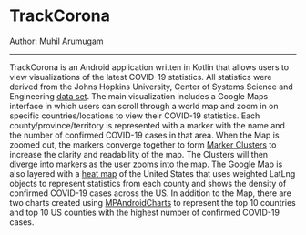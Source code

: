# TrackCorona

Author: Muhil Arumugam

---

TrackCorona is an Android application written in Kotlin that allows users to view visualizations of the latest COVID-19 statistics. All statistics were derived from the Johns Hopkins University, Center of Systems Science and Engineering [data set](https://github.com/CSSEGISandData/COVID-19). The main visualization includes a Google Maps interface in which users can scroll through a world map and zoom in on specific countries/locations to view their COVID-19 statistics. Each county/province/territory is represented with a marker with the name and the number of confirmed COVID-19 cases in that area. When the Map is zoomed out, the markers converge together to form [Marker Clusters](https://developers.google.com/maps/documentation/android-sdk/utility/marker-clustering) to increase the clarity and readability of the map. The Clusters will then diverge into markers as the user zooms into the map. The Google Map is also layered with a [heat map](https://developers.google.com/maps/documentation/android-sdk/utility/heatmap) of the United States that uses weighted LatLng objects to represent statistics from each county and shows the density of confirmed COVID-19 cases across the US. In addition to the Map, there are two charts created using [MPAndroidCharts](https://github.com/PhilJay/MPAndroidChart) to represent the top 10 countries and top 10 US counties with the highest number of confirmed COVID-19 cases.
